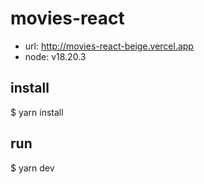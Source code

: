 # movies-react

- url: http://movies-react-beige.vercel.app
- node: v18.20.3

## install

$ yarn install

## run

$ yarn dev
